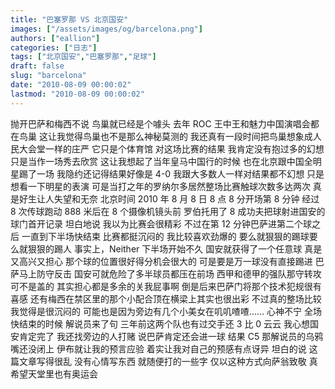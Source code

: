 ```yaml
---
title: "巴塞罗那 VS 北京国安"
images: ["/assets/images/og/barcelona.png"]
authors: ["eallion"]
categories: ["日志"]
tags: ["北京国安","巴塞罗那","足球"]
draft: false
slug: "barcelona"
date: "2010-08-09 00:00:02"
lastmod: "2010-08-09 00:00:02"
---
```


抛开巴萨和梅西不说
鸟巢就已经是个噱头
去年 ROC 王中王和魅力中国演唱会都在鸟巢
这让我觉得鸟巢也不是那么神秘莫测的
我还真有一段时间把鸟巢想象成人民大会堂一样的庄严
它只是个体育馆
对这场比赛的结果
我肯定没有抱过多的幻想
只是当作一场秀去欣赏
这让我想起了当年皇马中国行的时候
也在北京跟中国全明星踢了一场
我隐约还记得结果好像是 4-0
我跟大多数人一样对结果都不幻想
只是想看一下明星的表演
可是当打之年的罗纳尔多居然整场比赛触球次数多达两次
真是好生让人失望和无奈
北京时间 2010 年 8 月 8 日 8 点 8 分开场第 8 分钟
经过 8 次传球跑动 888 米后在 8 个摄像机镜头前
罗伯托用了 8 成功夫把球射进国安的球门首开记录
坦白地说
我以为比赛会很精彩
不过在第 12 分钟巴萨进第二个球之后
一直到下半场快结束
比赛都挺沉闷的
我比较喜欢劲爆的
要么就狠狠的踢球要么就狠狠的踢人
事实上，Neither
下半场开始不久
国安就获得了一个任意球
真是又高兴又担心
那个球的位置很好得分机会很大的
可是要是万一球没有直接踢进
巴萨马上防守反击
国安可就危险了多半球员都压在前场
西甲和德甲的强队那守转攻可不是盖的
其实担心都是多余的关我屁事啊
倒是后来巴萨门将那个技术犯规很有喜感
还有梅西在禁区里的那个小配合顶在横梁上其实也很出彩
不过真的整场比较我觉得是很沉闷的
可能也是因为旁边有几个小美女在叽叽喳喳……
心神不宁
全场快结束的时候
解说员来了句
三年前这两个队也有过交手还 3 比 0 云云
我心想国安肯定完了
我还找旁边的人打赌
说巴萨肯定还会进一球
结果 C5 那解说员的乌鸦嘴还没闭上
伊布就让我的预言应验
着实让我对自己的预感有点讶异
坦白的说
这篇文章写得很乱
没有心情写东西
就随便打的一些字
仅以这种方式向萨翁致敬
真希望天堂里也有奥运会
